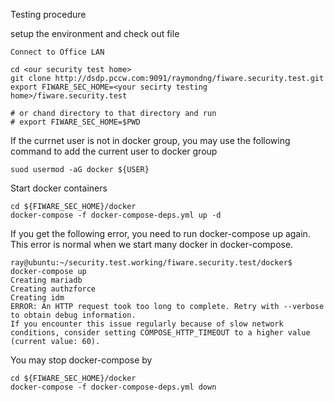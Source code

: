 Testing procedure


setup the environment and check out file
```
Connect to Office LAN

cd <our security test home>
git clone http://dsdp.pccw.com:9091/raymondng/fiware.security.test.git
export FIWARE_SEC_HOME=<your secirty testing home>/fiware.security.test

# or chand directory to that directory and run
# export FIWARE_SEC_HOME=$PWD
```

If the currnet user is not in docker group, you may use the following command to add the current user to docker group
```
suod usermod -aG docker ${USER}
```

Start docker containers
```
cd ${FIWARE_SEC_HOME}/docker
docker-compose -f docker-compose-deps.yml up -d
```

If you get the following error, you need to run docker-compose up again. This error is normal when we start many docker in docker-compose.
```
ray@ubuntu:~/security.test.working/fiware.security.test/docker$ docker-compose up
Creating mariadb
Creating authzforce
Creating idm
ERROR: An HTTP request took too long to complete. Retry with --verbose to obtain debug information.
If you encounter this issue regularly because of slow network conditions, consider setting COMPOSE_HTTP_TIMEOUT to a higher value (current value: 60).
```

You may stop docker-compose by
```
cd ${FIWARE_SEC_HOME}/docker
docker-compose -f docker-compose-deps.yml down
```
